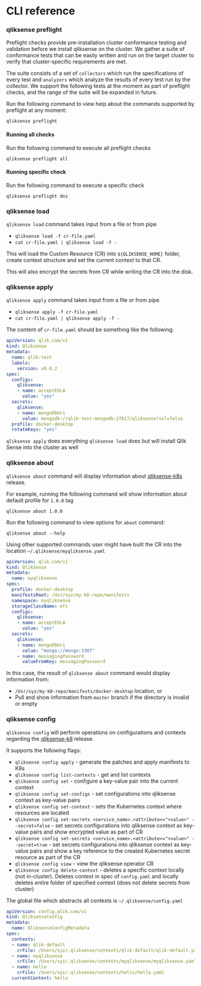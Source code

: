 # CLI reference

### qliksense preflight

Preflight checks provide pre-installation cluster conformance testing and validation before we install qliksense on the cluster. We gather a suite of conformance tests that can be easily written and run on the target cluster to verify that cluster-specific requirements are met.

The suite consists of a set of `collectors` which run the specifications of every test and `analyzers` which analyze the results of every test run by the collector.
We support the following tests at the moment as part of preflight checks, and the range of the suite will be expanded in future.

Run the following command to view help about the commands supported by preflight at any moment:
```
qliksense preflight
```

#### Running all checks
Run the following command to execute all preflight checks
```
qliksense preflight all
```

#### Running specific check
Run the following command to execute a specific check
```
qliksense preflight dns
```

### qliksense load

`qliksense load` command takes input from a file or from pipe

- `qliksense load -f cr-file.yaml`
- `cat cr-file.yaml | qliksense load -f -`

This will load the Custom Resource (CR) into `${QLIKSENSE_HOME}` folder, create context structure and set the current context to that CR.

This will also encrypt the secrets from CR while writing the CR into the disk.

### qliksense apply

`qliksense apply` command takes input from a file or from pipe

- `qliksense apply -f cr-file.yaml`
- `cat cr-file.yaml | qliksense apply -f -`

The content of `cr-file.yaml` should be something like the following:

```yaml
apiVersion: qlik.com/v1
kind: Qliksense
metadata:
  name: qlik-test
  labels:
    version: v0.0.2
spec:
  configs:
    qliksense:
    - name: acceptEULA
      value: "yes"
  secrets:
    qliksense:
    - name: mongoDbUri
      value: mongodb://qlik-test-mongodb:27017/qliksense?ssl=false
  profile: docker-desktop
  rotateKeys: "yes"
```

`qliksense apply` does everything `qliksense load` does but will install Qlik Sense into the cluster as well

### qliksense about

`qliksense about` command will display information about [qliksense-k8s](https://github.com/qlik-oss/qliksense-k8s) release.

For example, running the following command will show information about default profile for `1.0.0` tag

```
qliksense about 1.0.0
```

Run the following command to view options for `about` command:
```
qliksense about --help
```

Using other supported commands user might have built the CR into the location `~/.qliksense/myqliksense.yaml`

```yaml
apiVersion: qlik.com/v1
kind: QlikSense
metadata:
  name: myqliksense
spec:
  profile: docker-desktop
  manifestsRoot: /Usr/xyz/my-k8-repo/manifests
  namespace: myqliksense
  storageClassName: efs
  configs:
    qliksense:
    - name: acceptEULA
      value: "yes"
  secrets:
    qliksense:
    - name: mongoDbUri
      value: "mongo://mongo:3307"
    - name: messagingPassword
      valueFromKey: messagingPassword
```

In this case, the result of `qliksense about` command would display information from:

- `/Usr/xyz/my-k8-repo/manifests/docker-desktop` location, or
- Pull and show information from `master` branch if the directory is invalid or empty


### qliksense config

`qliksense config` will perform operations on configurations and contexts regarding the [qliksense-k8](https://github.com/qlik-oss/qliksense-k8s) release.

It supports the following flags:

- `qliksense config apply` - generate the patches and apply manifests to K8s
- `qliksense config list-contexts` - get and list contexts
- `qliksense config set` - configure a key-value pair into the current context
- `qliksense config set-configs` - set configurations into qliksense context as key-value pairs
- `qliksense config set-context` - sets the Kubernetes context where resources are located
- `qliksense config set-secrets <service_name>.<attribute>="<value>" --secret=false` - set secrets configurations into qliksense context as key-value pairs and show encrypted value as part of CR
- `qliksense config set-secrets <service_name>.<attribute>="<value>" --secret=true` - set secrets configurations into qliksense context as key-value pairs and show a key reference to the created Kubernetes secret resource as part of the CR
- `qliksense config view` - view the qliksense operator CR
- `qliksense config delete-context` - deletes a specific context locally (not in-cluster). Deletes context in spec of `config.yaml` and locally deletes entire folder of specified context (does not delete secrets from cluster)


The global file which abstracts all contexts is `~/.qliksense/config.yaml`
```yaml
apiVersion: config.qlik.com/v1
kind: QliksenseConfig
metadata:
  name: QliksenseConfigMetadata
spec:
  contexts:
  - name: qlik-default
    crFile: /Users/xyz/.qliksense/contexts/qlik-default/qlik-default.yaml
  - name: myqliksense
    crFile: /Users/xyz/.qliksense/contexts/myqliksense/myqliksense.yaml
  - name: hello
    crFile: /Users/xyz/.qliksense/contexts/hello/hello.yaml
  currentContext: hello
```
